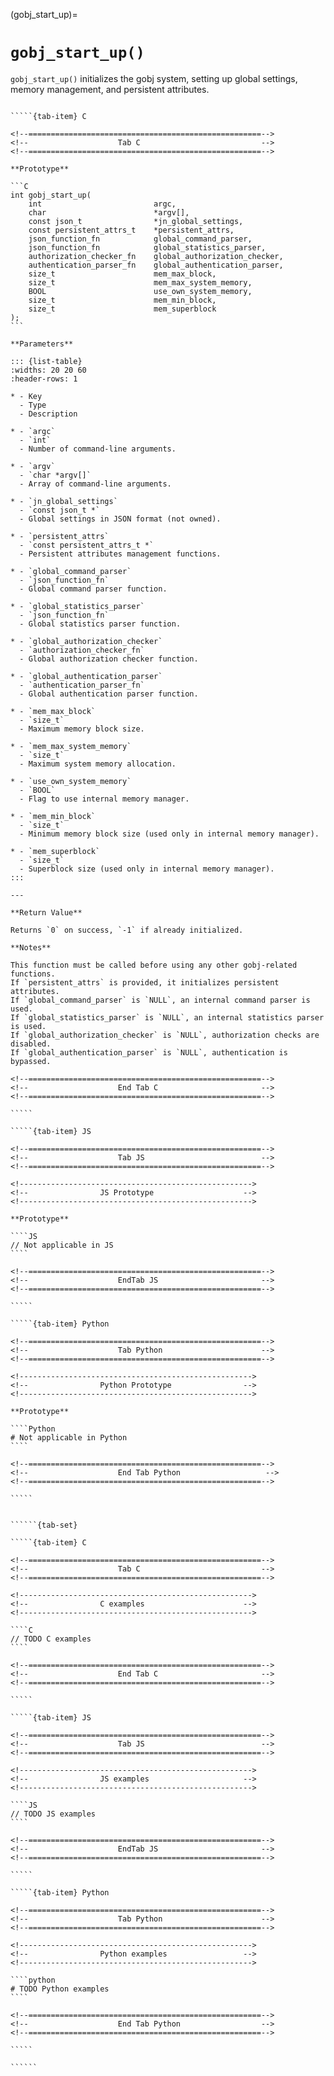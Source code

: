 <!-- ============================================================== -->
(gobj_start_up)=
# `gobj_start_up()`
<!-- ============================================================== -->

`gobj_start_up()` initializes the gobj system, setting up global settings, memory management, and persistent attributes.

<!------------------------------------------------------------>
<!--                    Prototypes                          -->
<!------------------------------------------------------------>

``````{tab-set}

`````{tab-item} C

<!--====================================================-->
<!--                    Tab C                           -->
<!--====================================================-->

**Prototype**

```C
int gobj_start_up(
    int                         argc,
    char                        *argv[],
    const json_t                *jn_global_settings,
    const persistent_attrs_t    *persistent_attrs,
    json_function_fn            global_command_parser,
    json_function_fn            global_statistics_parser,
    authorization_checker_fn    global_authorization_checker,
    authentication_parser_fn    global_authentication_parser,
    size_t                      mem_max_block,
    size_t                      mem_max_system_memory,
    BOOL                        use_own_system_memory,
    size_t                      mem_min_block,
    size_t                      mem_superblock
);
```

**Parameters**

::: {list-table}
:widths: 20 20 60
:header-rows: 1

* - Key
  - Type
  - Description

* - `argc`
  - `int`
  - Number of command-line arguments.

* - `argv`
  - `char *argv[]`
  - Array of command-line arguments.

* - `jn_global_settings`
  - `const json_t *`
  - Global settings in JSON format (not owned).

* - `persistent_attrs`
  - `const persistent_attrs_t *`
  - Persistent attributes management functions.

* - `global_command_parser`
  - `json_function_fn`
  - Global command parser function.

* - `global_statistics_parser`
  - `json_function_fn`
  - Global statistics parser function.

* - `global_authorization_checker`
  - `authorization_checker_fn`
  - Global authorization checker function.

* - `global_authentication_parser`
  - `authentication_parser_fn`
  - Global authentication parser function.

* - `mem_max_block`
  - `size_t`
  - Maximum memory block size.

* - `mem_max_system_memory`
  - `size_t`
  - Maximum system memory allocation.

* - `use_own_system_memory`
  - `BOOL`
  - Flag to use internal memory manager.

* - `mem_min_block`
  - `size_t`
  - Minimum memory block size (used only in internal memory manager).

* - `mem_superblock`
  - `size_t`
  - Superblock size (used only in internal memory manager).
:::

---

**Return Value**

Returns `0` on success, `-1` if already initialized.

**Notes**

This function must be called before using any other gobj-related functions.
If `persistent_attrs` is provided, it initializes persistent attributes.
If `global_command_parser` is `NULL`, an internal command parser is used.
If `global_statistics_parser` is `NULL`, an internal statistics parser is used.
If `global_authorization_checker` is `NULL`, authorization checks are disabled.
If `global_authentication_parser` is `NULL`, authentication is bypassed.

<!--====================================================-->
<!--                    End Tab C                       -->
<!--====================================================-->

`````

`````{tab-item} JS

<!--====================================================-->
<!--                    Tab JS                          -->
<!--====================================================-->

<!---------------------------------------------------->
<!--                JS Prototype                    -->
<!---------------------------------------------------->

**Prototype**

````JS
// Not applicable in JS
````

<!--====================================================-->
<!--                    EndTab JS                       -->
<!--====================================================-->

`````

`````{tab-item} Python

<!--====================================================-->
<!--                    Tab Python                      -->
<!--====================================================-->

<!---------------------------------------------------->
<!--                Python Prototype                -->
<!---------------------------------------------------->

**Prototype**

````Python
# Not applicable in Python
````

<!--====================================================-->
<!--                    End Tab Python                   -->
<!--====================================================-->

`````

``````

<!------------------------------------------------------------>
<!--                    Examples                            -->
<!------------------------------------------------------------>

```````{dropdown} Examples

``````{tab-set}

`````{tab-item} C

<!--====================================================-->
<!--                    Tab C                           -->
<!--====================================================-->

<!---------------------------------------------------->
<!--                C examples                      -->
<!---------------------------------------------------->

````C
// TODO C examples
````

<!--====================================================-->
<!--                    End Tab C                       -->
<!--====================================================-->

`````

`````{tab-item} JS

<!--====================================================-->
<!--                    Tab JS                          -->
<!--====================================================-->

<!---------------------------------------------------->
<!--                JS examples                     -->
<!---------------------------------------------------->

````JS
// TODO JS examples
````

<!--====================================================-->
<!--                    EndTab JS                       -->
<!--====================================================-->

`````

`````{tab-item} Python

<!--====================================================-->
<!--                    Tab Python                      -->
<!--====================================================-->

<!---------------------------------------------------->
<!--                Python examples                 -->
<!---------------------------------------------------->

````python
# TODO Python examples
````

<!--====================================================-->
<!--                    End Tab Python                  -->
<!--====================================================-->

`````

``````

```````

